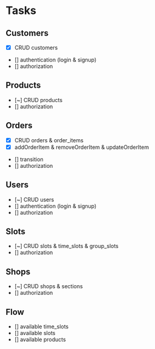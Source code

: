 # Tasks

## Customers

- [x] CRUD customers
- [] authentication (login & signup)
- [] authorization

## Products

- [~] CRUD products
- [] authorization

## Orders

- [x] CRUD orders & order_items
- [x] addOrderItem & removeOrderItem & updateOrderItem
- [] transition
- [] authorization

## Users

- [~] CRUD users
- [] authentication (login & signup)
- [] authorization

## Slots

- [~] CRUD slots & time_slots & group_slots
- [] authorization

## Shops

- [~] CRUD shops & sections
- [] authorization

## Flow

- [] available time_slots
- [] available slots
- [] available products
